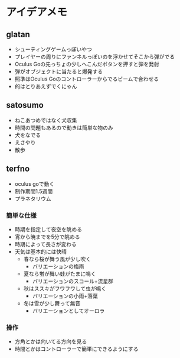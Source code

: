 # アイデアメモ

## glatan

* シューティングゲームっぽいやつ
* プレイヤーの周りにファンネルっぽいのを浮かせてそこから弾がでる
* Oculus Goの先っちょの少しへこんだボタンを押すと弾を発射
* 弾がオブジェクトに当たると爆発する
* 照準はOculus Goのコントローラーからでるビームで合わせる
* 的はとりあえずでくにゃん

## satosumo

 * ねこあつめではなく犬収集
 * 時間の問題もあるので動きは簡単な物のみ
 * 犬をなでる
 * えさやり
 * 散歩

## terfno

* oculus goで動く
* 制作期間1.5週間
* プラネタリウム

### 簡単な仕様
* 時期を指定して夜空を眺める
* 宵から暁までを5分で眺める
* 時期によって長さが変わる
* 天気は基本的には快晴
  * 春なら桜が舞う風が少し吹く
    * バリエーションの梅雨
  * 夏なら蛍が舞い蛙がたまに鳴く
    * バリエーションのスコール+流星群
  * 秋はススキがフワフワして虫が鳴く
    * バリエーションの小雨+落葉
  * 冬は雪が少し舞って無音
    * バリエーションとしてオーロラ
### 操作
* 方角とかは向いてる方向を見る
* 時間とかはコントローラーで簡単にできるようにする

